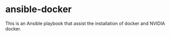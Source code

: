 # ansible-docker
This is an Ansible playbook that assist the installation of docker and NVIDIA docker.
